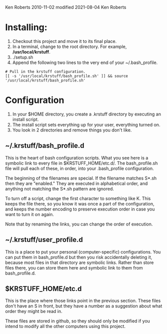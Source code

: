 Ken Roberts 2010-11-02
modified 2021-08-04 Ken Roberts

# Installing:

1. Checkout this project and move it to its final place.
2. In a terminal, change to the root directory.  For example, __/usr/local/krstuff__.
3. ./setup.sh
4. Append the following two lines to the very end of your ~/.bash\_profile.

```
# Pull in the krstuff configuration.
[[ -s '/usr/local/krstuff/bash_profile.sh' ]] && source '/usr/local/krstuff/bash_profile.sh'
```

# Configuration

1. In your $HOME directory, you create a .krstuff directory by executing an install script.
2. The install script sets everything up for your user, everything turned on.
3. You look in 2 directories and remove things you don't like.

## ~/.krstuff/bash\_profile.d

This is the heart of bash configuration scripts. What you see here is a symbolic link to every file in $KRSTUFF\_HOME/etc.d/.
The bash\_profile.sh file will pull each of these, in order, into your .bash\_profile configuration.

The beginning of the filenames are special.  If the filename matches S\*.sh then they are "enabled." They are executed in
alphabetical order, and anything not matching the S\*.sh pattern are ignored. 

To turn off a script, change the first character to something like K. This keeps the file there, so you know it was once a
part of the configuration, and keeps the number encoding to preserve execution order in case you want to turn it on again.

Note that by renaming the links, you can change the order of execution.

## ~/.krstuff/user\_profile.d

This is a place to put your personal (computer-specific) configurations. You can put them in bash\_profile.d but then you
risk accidentally deleting it, because most files in that directory are symbolic links. Rather than store files there, you
can store them here and symbolic link to them from bash\_profile.d.

## $KRSTUFF\_HOME/etc.d

This is the place where those links point in the previous section. These files don't have an S in front, but they have a
number as a suggestion about what order they might be read in.

These files are stored in github, so they should only be modified if you intend to modify all the other computers using this
project.

